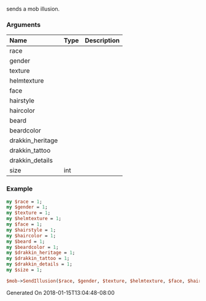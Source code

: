 sends a mob illusion.
### Arguments
**Name**|**Type**|**Description**
:---|:---|:---
race||
gender||
texture||
helmtexture||
face||
hairstyle||
haircolor||
beard||
beardcolor||
drakkin_heritage||
drakkin_tattoo||
drakkin_details||
size|int|

### Example

```perl
my $race = 1;
my $gender = 1;
my $texture = 1;
my $helmtexture = 1;
my $face = 1;
my $hairstyle = 1;
my $haircolor = 1;
my $beard = 1;
my $beardcolor = 1;
my $drakkin_heritage = 1;
my $drakkin_tattoo = 1;
my $drakkin_details = 1;
my $size = 1;

$mob->SendIllusion($race, $gender, $texture, $helmtexture, $face, $hairstyle, $haircolor, $beard, $beardcolor, $drakkin_heritage, $drakkin_tattoo, $drakkin_details, $size); # Returns void
```


Generated On 2018-01-15T13:04:48-08:00